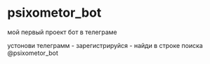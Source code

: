 # psixometor_bot

мой первый проект бот в телеграме


устонови телеграмм - зарегистрируйся - найди в строке поиска @psixometor_bot
